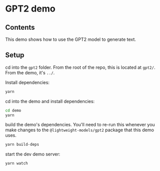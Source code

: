 # GPT2 demo

## Contents

This demo shows how to use the GPT2 model to generate text.

## Setup

cd into the `gpt2` folder. From the root of the repo, this is located at `gpt2/`. From the demo, it's `../`.

Install dependencies:
```sh
yarn
```

cd into the demo and install dependencies:

```sh
cd demo
yarn
```

build the demo's dependencies. You'll need to re-run this whenever you make changes to the `@lightweight-models/gpt2` package that this demo uses.
```sh
yarn build-deps
```

start the dev demo server:
```sh
yarn watch
```
